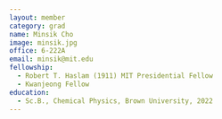 ```yaml
---
layout: member
category: grad 
name: Minsik Cho
image: minsik.jpg
office: 6-222A
email: minsik@mit.edu
fellowship:
  - Robert T. Haslam (1911) MIT Presidential Fellow
  - Kwanjeong Fellow
education:
  - Sc.B., Chemical Physics, Brown University, 2022
---
```


